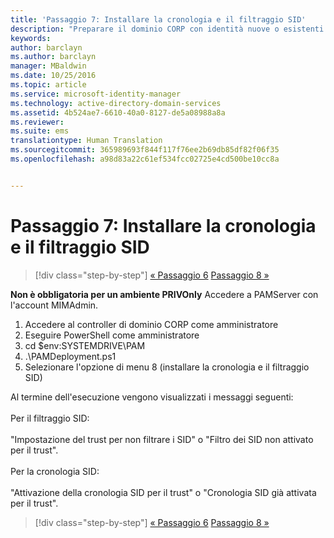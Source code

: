```yaml
---
title: 'Passaggio 7: Installare la cronologia e il filtraggio SID'
description: "Preparare il dominio CORP con identità nuove o esistenti da gestire con Privileged Identity Manager tramite gli script"
keywords: 
author: barclayn
ms.author: barclayn
manager: MBaldwin
ms.date: 10/25/2016
ms.topic: article
ms.service: microsoft-identity-manager
ms.technology: active-directory-domain-services
ms.assetid: 4b524ae7-6610-40a0-8127-de5a08988a8a
ms.reviewer: 
ms.suite: ems
translationtype: Human Translation
ms.sourcegitcommit: 365989693f844f117f76ee2b69db85df82f06f35
ms.openlocfilehash: a98d83a22c61ef534fcc02725e4cd500be10cc8a


---
```


# <a name="step-7-set-up-sid-historysid-filtering"></a>Passaggio 7: Installare la cronologia e il filtraggio SID

>[!div class="step-by-step"]
[« Passaggio 6](sp1-step6-setup-pam-trust.md)
[Passaggio 8 »](sp1-step8-pam-deployment-verification.md)

**Non è obbligatoria per un ambiente PRIVOnly** Accedere a PAMServer con l'account MIMAdmin.

1. Accedere al controller di dominio CORP come amministratore
2. Eseguire PowerShell come amministratore
3. cd $env:SYSTEMDRIVE\PAM
4. .\PAMDeployment.ps1
5. Selezionare l'opzione di menu 8 (installare la cronologia e il filtraggio SID)

Al termine dell'esecuzione vengono visualizzati i messaggi seguenti:<br/></br>
Per il filtraggio SID: <br/></br>
"Impostazione del trust per non filtrare i SID" o "Filtro dei SID non attivato per il trust". </br></br>
Per la cronologia SID: </br></br>
"Attivazione della cronologia SID per il trust" o "Cronologia SID già attivata per il trust".

>[!div class="step-by-step"]
[« Passaggio 6](sp1-step6-setup-pam-trust.md)
[Passaggio 8 »](sp1-step8-pam-deployment-verification.md)



<!--HONumber=Nov16_HO2-->


